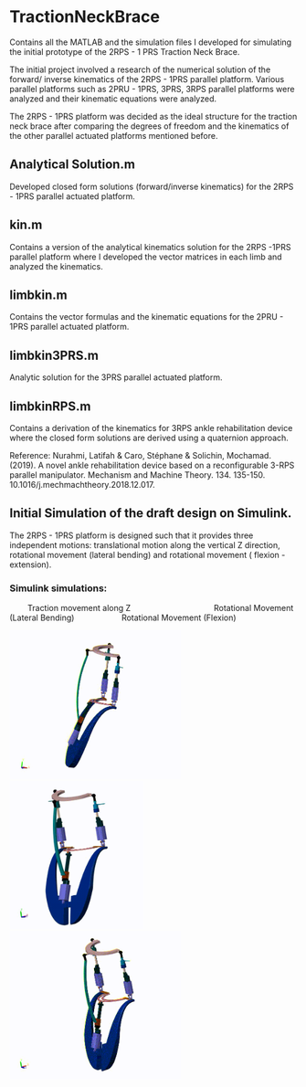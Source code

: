 # TractionNeckBrace
Contains all the MATLAB and the simulation files I developed for simulating the initial prototype of the 2RPS - 1 PRS Traction Neck Brace. 

The initial project involved a research of the numerical solution of the forward/ inverse kinematics of the 2RPS - 1PRS parallel platform. 
Various parallel platforms such as 2PRU - 1PRS, 3PRS, 3RPS parallel platforms were analyzed and their kinematic equations were analyzed. 

The 2RPS - 1PRS platform was decided as the ideal structure for the traction neck brace after comparing the degrees of freedom and the kinematics of 
the other parallel actuated platforms mentioned before. 

## Analytical Solution.m 
Developed closed form solutions (forward/inverse kinematics) for the 2RPS - 1PRS parallel actuated platform. 

## kin.m
Contains a version of the analytical kinematics solution for the 2RPS -1PRS parallel platform where I developed the vector matrices
in each limb and analyzed the kinematics.

## limbkin.m
Contains the vector formulas and the kinematic equations for the 2PRU - 1PRS parallel actuated platform. 

## limbkin3PRS.m
Analytic solution for the 3PRS parallel actuated platform. 

## limbkinRPS.m
Contains a derivation of the kinematics for 3RPS ankle rehabilitation device where the closed form solutions are derived using a quaternion approach. 

Reference: Nurahmi, Latifah & Caro, Stéphane & Solichin, Mochamad. (2019). A novel ankle rehabilitation device based on a reconfigurable 3-RPS parallel manipulator. Mechanism and Machine Theory. 134. 135-150. 10.1016/j.mechmachtheory.2018.12.017. 


## Initial Simulation of the draft design on Simulink. 

The 2RPS - 1PRS platform is designed such that it provides three independent motions: translational motion along the vertical Z direction, rotational movement (lateral bending) and rotational movement ( flexion - extension). 

### Simulink simulations: 

&nbsp;&nbsp;&nbsp;&nbsp;&nbsp;&nbsp;&nbsp; Traction movement along Z &nbsp;&nbsp;&nbsp;&nbsp;&nbsp;&nbsp;&nbsp;&nbsp;&nbsp;&nbsp;&nbsp;&nbsp;&nbsp;&nbsp;&nbsp;&nbsp;&nbsp;&nbsp;&nbsp;&nbsp;&nbsp;&nbsp;&nbsp;&nbsp;&nbsp;&nbsp;&nbsp;&nbsp;&nbsp;&nbsp;&nbsp;&nbsp;&nbsp;&nbsp;&nbsp;  Rotational Movement (Lateral Bending) &nbsp;&nbsp;&nbsp;&nbsp;&nbsp;&nbsp;&nbsp;&nbsp;&nbsp;&nbsp;&nbsp;&nbsp;&nbsp;&nbsp;&nbsp;&nbsp;&nbsp;&nbsp;&nbsp; Rotational Movement (Flexion)
<p align="left">
  <img width="300" src="https://github.com/pranavs1911/TractionNeckBrace/blob/main/x2RPS1PRstract.gif">
  &nbsp&nbsp&nbsp&nbsp&nbsp&nbsp&nbsp&nbsp&nbsp&nbsp&nbsp&nbsp&nbsp&nbsp&nbsp&nbsp&nbsp&nbsp&nbsp&nbsp&nbsp&nbsp&nbsp<img width="235" src="https://github.com/pranavs1911/TractionNeckBrace/blob/main/x2RPS1PRslatbending.gif">
  &nbsp&nbsp&nbsp&nbsp&nbsp&nbsp&nbsp&nbsp&nbsp&nbsp&nbsp&nbsp&nbsp&nbsp<img width="300" src="https://github.com/pranavs1911/TractionNeckBrace/blob/main/x2RPS1PRsflex.gif">
</p>

  

